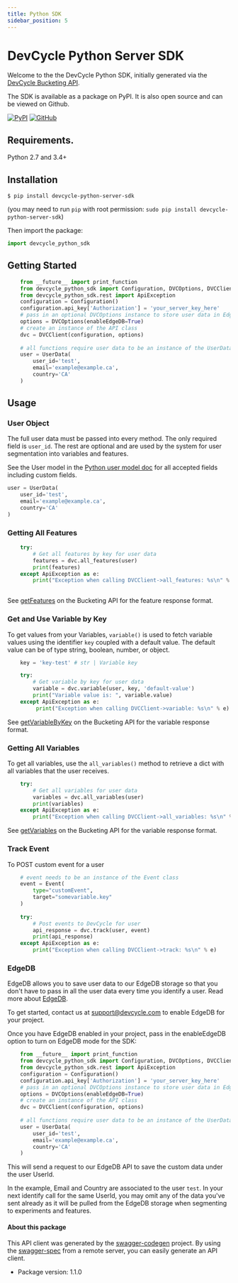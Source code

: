 ```yaml
---
title: Python SDK
sidebar_position: 5
---
```


# DevCycle Python Server SDK

Welcome to the the DevCycle Python SDK, initially generated via the [DevCycle Bucketing API](/bucketing-api/#tag/devcycle).

The SDK is available as a package on PyPI. It is also open source and can be viewed on Github.

[![PyPI](https://badgen.net/pypi/v/devcycle-python-server-sdk)](https://pypi.org/project/devcycle-python-server-sdk/)
[![GitHub](https://img.shields.io/github/stars/devcyclehq/python-server-sdk.svg?style=social&label=Star&maxAge=2592000)](https://github.com/DevCycleHQ/python-server-sdk)

## Requirements.

Python 2.7 and 3.4+

## Installation

```shell-session
$ pip install devcycle-python-server-sdk
```
(you may need to run `pip` with root permission: `sudo pip install devcycle-python-server-sdk`)

Then import the package:
```python
import devcycle_python_sdk 
```

## Getting Started

```python
    from __future__ import print_function
    from devcycle_python_sdk import Configuration, DVCOptions, DVCClient, UserData, Event
    from devcycle_python_sdk.rest import ApiException
    configuration = Configuration()
    configuration.api_key['Authorization'] = 'your_server_key_here'
    # pass in an optional DVCOptions instance to store user data in EdgeDB
    options = DVCOptions(enableEdgeDB=True)
    # create an instance of the API class
    dvc = DVCClient(configuration, options)
    
    # all functions require user data to be an instance of the UserData class
    user = UserData(
        user_id='test',
        email='example@example.ca',
        country='CA'
    )
```

## Usage

### User Object

The full user data must be passed into every method. The only required field is `user_id`. 
The rest are optional and are used by the system for user segmentation into variables and features.

See the User model in the [Python user model doc](https://github.com/DevCycleHQ/python-server-sdk/blob/main/devcycle_python_sdk/models/user_data.py) for all accepted fields including custom fields.

```python
user = UserData(
    user_id='test',
    email='example@example.ca',
    country='CA'
)
```

### Getting All Features
```python
    try:
        # Get all features by key for user data
        features = dvc.all_features(user)
        print(features)
    except ApiException as e:
        print("Exception when calling DVCClient->all_features: %s\n" % e)
    
```
See [getFeatures](/bucketing-api/#operation/getFeatures) on the Bucketing API for the feature response format.

### Get and Use Variable by Key
To get values from your Variables, `variable()` is used to fetch variable values using the identifier `key` coupled with a default value. The default value can be of type string, boolean, number, or object.

```python
    key = 'key-test' # str | Variable key

    try:
        # Get variable by key for user data
        variable = dvc.variable(user, key, 'default-value')
        print("Variable value is: ", variable.value)
    except ApiException as e:
         print("Exception when calling DVCClient->variable: %s\n" % e)

```
See [getVariableByKey](/bucketing-api/#operation/getVariableByKey) on the Bucketing API for the variable response format.

### Getting All Variables
To get all variables, use the `all_variables()` method to retrieve a dict with all variables that the user receives.

```python
    try:
        # Get all variables for user data
        variables = dvc.all_variables(user)
        print(variables)
    except ApiException as e:
        print("Exception when calling DVCClient->all_variables: %s\n" % e)
```
See [getVariables](/bucketing-api/#operation/getVariables) on the Bucketing API for the variable response format.

### Track Event
To POST custom event for a user
```python
    # event needs to be an instance of the Event class
    event = Event(
        type="customEvent",
        target="somevariable.key"
    )
   
    try:
        # Post events to DevCycle for user
        api_response = dvc.track(user, event)
        print(api_response)
    except ApiException as e:
        print("Exception when calling DVCClient->track: %s\n" % e)
```

### EdgeDB

EdgeDB allows you to save user data to our EdgeDB storage so that you don't have to pass in all the user data every time you identify a user. Read more about [EdgeDB](/docs/home/feature-management/edgedb/what-is-edgedb).

To get started, contact us at support@devcycle.com to enable EdgeDB for your project.

Once you have EdgeDB enabled in your project, pass in the enableEdgeDB option to turn on EdgeDB mode for the SDK:

```python
    from __future__ import print_function
    from devcycle_python_sdk import Configuration, DVCOptions, DVCClient, UserData, Event
    from devcycle_python_sdk.rest import ApiException
    configuration = Configuration()
    configuration.api_key['Authorization'] = 'your_server_key_here'
    # pass in an optional DVCOptions instance to store user data in EdgeDB
    options = DVCOptions(enableEdgeDB=True)
    # create an instance of the API class
    dvc = DVCClient(configuration, options)
    
    # all functions require user data to be an instance of the UserData class
    user = UserData(
        user_id='test',
        email='example@example.ca',
        country='CA'
    )
```

This will send a request to our EdgeDB API to save the custom data under the user UserId.

In the example, Email and Country are associated to the user `test`. In your next identify call for the same UserId, you may omit any of the data you've sent already as it will be pulled from the EdgeDB storage when segmenting to experiments and features.

#### About this package

This API client was generated by the [swagger-codegen](https://github.com/swagger-api/swagger-codegen) project.  By using the [swagger-spec](https://github.com/swagger-api/swagger-spec) from a remote server, you can easily generate an API client.

- Package version: 1.1.0
